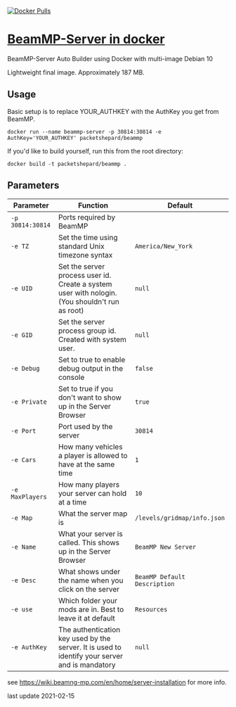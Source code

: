 [hub]: https://hub.docker.com/r/packetshepard/beammp
[git]: https://github.com/packetshepard/BeamMP-docker

[![Docker Pulls](https://img.shields.io/docker/pulls/packetshepard/beammp.svg)][hub]

# [BeamMP-Server in docker][hub]
BeamMP-Server Auto Builder using Docker with multi-image Debian 10

Lightweight final image. Approximately 187 MB.

## Usage
Basic setup is to replace YOUR_AUTHKEY with the AuthKey you get from BeamMP.

```docker run --name beammp-server -p 30814:30814 -e AuthKey='YOUR_AUTHKEY' packetshepard/beammp```

If you'd like to build yourself, run this from the root directory:

```docker build -t packetshepard/beammp .```

## Parameters

| Parameter        | Function                                                                                       | Default |
| -------------    |--------------                                                                                  | -       |
| `-p 30814:30814` | Ports required by BeamMP                                                                       |
| `-e TZ`          | Set the time using standard Unix timezone syntax                                               | `America/New_York` |
| `-e UID`         | Set the server process user id. Create a system user with nologin. (You shouldn't run as root) | `null` |
| `-e GID`         | Set the server process group id. Created with system user.                                     | `null` |
| `-e Debug`       | Set to true to enable debug output in the console                                              | `false` |
| `-e Private`     | Set to true if you don't want to show up in the Server Browser                                 | `true` |
| `-e Port`        | Port used by the server                                                                        | `30814` |
| `-e Cars`        | How many vehicles a player is allowed to have at the same time                                 | `1` |
| `-e MaxPlayers`  | How many players your server can hold at a time                                                | `10` |
| `-e Map`         | What the server map is                                                                         | `/levels/gridmap/info.json` |
| `-e Name`        | What your server is called. This shows up in the Server Browser                                | `BeamMP New Server` |
| `-e Desc`        | What shows under the name when you click on the server                                         | `BeamMP Default Description` |
| `-e use`         | Which folder your mods are in. Best to leave it at default                                     | `Resources` |
| `-e AuthKey`     | The authentication key used by the server. It is used to identify your server and is mandatory | `null` |

see https://wiki.beamng-mp.com/en/home/server-installation for more info.

last update 2021-02-15
